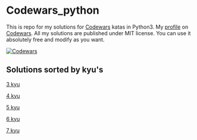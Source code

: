 # Codewars_python
This is repo for my solutions for [Codewars](https://www.codewars.com "Codewars page") katas in Python3.
My [profile](https://www.codewars.com/users/greenstar7 "Me") on [Codewars](https://www.codewars.com "Codewars page").
All my solutions are published under MIT license.
You can use it absolutely free and modify as you want.

[![Codewars](https://www.codewars.com/users/greenstar7/badges/large)](https://www.codewars.com/users/greenstar7 "Me")
## Solutions sorted by kyu's
[3 kyu](./solutions/3_kyu/)

[4 kyu](./solutions/4_kyu/)

[5 kyu](./solutions/5_kyu/)

[6 kyu](./solutions/6_kyu/)

[7 kyu](./solutions/7_kyu/)

